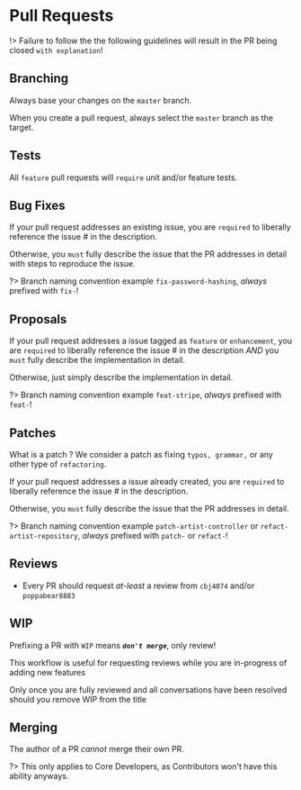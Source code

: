 # Pull Requests

!> Failure to follow the the following guidelines will result in the PR being closed `with explanation`!

## Branching

Always base your changes on the `master` branch.

When you create a pull request, always select the `master` branch as the target.

## Tests

All `feature` pull requests will `require` unit and/or feature tests. 
 
## Bug Fixes

If your pull request addresses an existing issue, you are `required` to liberally reference the issue # in the 
description. 

Otherwise, you `must` fully describe the issue that the PR addresses in detail with 
steps to reproduce the issue. 

?> Branch naming convention example `fix-password-hashing`, *always* prefixed with `fix-`!

## Proposals

If your pull request addresses a issue tagged as `feature` or `enhancement`, you are `required` to liberally reference 
the issue # in the description *AND* you `must` fully describe the implementation in detail.

Otherwise, just simply describe the implementation in detail.

?> Branch naming convention example `feat-stripe`, *always* prefixed with `feat-`!

## Patches

What is a patch ? We consider a patch as fixing `typos, grammar,` or any other type of `refactoring`.

If your pull request addresses a issue already created, you are `required` to liberally reference 
the issue # in the description.

Otherwise, you `must` fully describe the issue that the PR addresses in detail. 

?> Branch naming convention example `patch-artist-controller` or `refact-artist-repository`, 
*always* prefixed with `patch-` or `refact-`!

## Reviews

* Every PR should request *at-least* a review from `cbj4074` and/or `poppabear8883`

## WIP

Prefixing a PR with `WIP` means ***`don't merge`***, only review!
    
This workflow is useful for requesting reviews while you are in-progress of adding new features

Only once you are fully reviewed and all conversations have been resolved should you remove WIP from the title
   
## Merging

The author of a PR *cannot* merge their own PR.

?> This only applies to Core Developers, as Contributors won't have this ability anyways.
